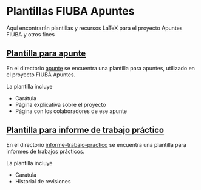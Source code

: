 # Plantillas FIUBA Apuntes

Aquí encontrarán plantillas y recursos LaTeX para el proyecto Apuntes FIUBA y otros fines

## [Plantilla para apunte](apunte)

En el directorio [apunte](apunte) se encuentra una plantilla para apuntes, utilizado en el proyecto FIUBA Apuntes.

La plantilla incluye
- Carátula
- Página explicativa sobre el proyecto
- Página con los colaboradores de ese apunte

## [Plantilla para informe de trabajo práctico](informe-trabajo-practico)

En el directorio [informe-trabajo-practico](informe-trabajo-practico) se encuentra una plantilla para informes de trabajos prácticos.

La plantilla incluye
- Caratula
- Historial de revisiones